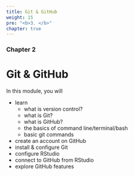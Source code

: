 ```yaml
---
title: Git & GitHub
weight: 15
pre: "<b>3. </b>"
chapter: true
---
```


### Chapter 2

# Git & GitHub

In this module, you will 

- learn
    - what is version control?
    - what is Git?
    - what is GitHub?
    - the basics of command line/terminal/bash
    - basic git commands
- create an account on GitHub
- install & configure Git
- configure RStudio
- connect to GitHub from RStudio
- explore GitHub features

